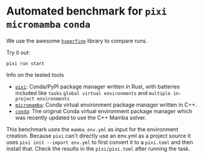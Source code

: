 # Automated benchmark for `pixi` `micromamba` `conda`

We use the awesome [`hyperfine`](https://github.com/sharkdp/hyperfine) library to compare runs.

Try it out:
```
pixi run start
```

Info on the tested tools
- [`pixi`](https://pixi.sh): Conda/PyPI package manager written in Rust, with batteries included like `tasks` `global virtual environments` and `multiple in-project environments`
-  [`micromamba`](https://mamba.readthedocs.io/en/latest/user_guide/micromamba.html): Conda virtual environment package manager written in C++.
-  [`conda`](https://docs.conda.io/projects/conda/en/stable/): The original Conda virtual environment package manager which was recently updated to use the C++ Mamba solver.


This benchmark uses the `mamba_env.yml` as input for the environment creation. Because `pixi` can't directly use an env.yml as a project source it uses `pixi init --import env.yml` to first convert it to a `pixi.toml` and then install that. Check the results in the `pixi/pixi.toml` after running the task.
